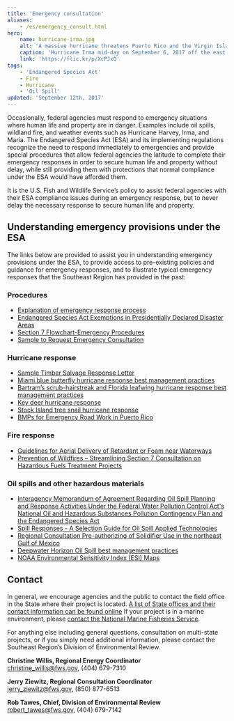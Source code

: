 ```yaml
---
title: 'Emergency consultation'
aliases:
    - /es/emergency_consult.html
hero:
    name: hurricane-irma.jpg
    alt: 'A massive hurricane threatens Puerto Rico and the Virgin Islands.'
    caption: 'Hurricane Irma mid-day on September 6, 2017 off the east coast of Puerto Rico. Satellite Image by NOAA GOES-16.'
    link: 'https://flic.kr/p/XcPJxQ'
tags:
    - 'Endangered Species Act'
    - Fire
    - Hurricane
    - 'Oil Spill'
updated: 'September 12th, 2017'
---
```


Occasionally, federal agencies must respond to emergency situations where human life and property are in danger.  Examples include oil spills, wildland fire, and weather events such as Hurricane Harvey, Irma, and Maria.  The Endangered Species Act (ESA) and its implementing regulations recognize the need to respond immediately to emergencies and provide special procedures that allow federal agencies the latitude to complete their emergency responses in order to secure human life and property without delay, while still providing them with protections that normal compliance under the ESA would have afforded them.

It is the U.S. Fish and Wildlife Service’s policy to assist federal agencies with their  ESA compliance issues during an emergency response, but to never delay the necessary response to secure human life and property.


## Understanding emergency provisions under the ESA

The links below are provided to assist you in understanding emergency provisions under the ESA, to provide access to pre-existing policies and guidance for emergency responses, and to illustrate typical emergency responses that the Southeast Region has provided in the past:

### Procedures

  - [Explanation of emergency response process](/pdf/guidelines/emergency-consultation-process.pdf)
  - [Endangered Species Act Exemptions in Presidentially Declared Disaster Areas](/pdf/guidelines/endangered-species-act-exemptions-for-disasters.pdf)
  - [Section 7 Flowchart-Emergency Procedures](/pdf/guidelines/section-7-flowchart-emergency.pdf)
  - [Sample to Request Emergency Consultation](/pdf/guidelines/request-emergency-consultation-sample.pdf)

### Hurricane response

  - [Sample Timber Salvage Response Letter](/pdf/guidelines/salvage-timber-mississippi.pdf)
  - [Miami blue butterfly hurricane response best management practices](/pdf/best-management-practice/miami-blue-butterfly-hurricane-response.pdf)
  - [Bartram’s scrub-hairstreak and Florida leafwing hurricane response best management practices](/pdf/best-management-practice/bartrams-scrub-and-florida-leafwing-hurricane-response.pdf)
  - [Key deer hurricane response](/pdf/best-management-practice/key-deer-hurricane-response.pdf)
  - [Stock Island tree snail hurricane response](/pdf/best-management-practice/stock-island-tree-snail-hurricane-response.pdf)
  - [BMPs for Emergency Road Work in Puerto Rico](/pdf/guidelines/puerto-rico-emergency-road-repair.pdf)

### Fire response

  - [Guidelines for Aerial Delivery of Retardant or Foam near Waterways](/pdf/guidelines/retardant-use-plan.pdf)
  - [Prevention of Wildfires &ndash; Streamlining Section 7 Consultation on Hazardous Fuels Treatment Projects](/pdf/guidelines/streamlining-hazardous-fuels-reduction.pdf)

### Oil spills and other hazardous materials

  - [Interagency Memorandum of Agreement Regarding Oil Spill Planning and Response Activities Under the Federal Water Pollution Control Act's National Oil and Hazardous Substances Pollution Contingency Plan and the Endangered Species Act](/pdf/memo/oil-spill-contingency.pdf)
  - [Spill Responses - A Selection Guide for Oil Spill Applied Technologies](/pdf/guidelines/selection-guide-oil-spill-applied-technologies-volume-I.pdf)
  - [Regional Consultation Pre-authorizing of Solidifier Use in the northeast Gulf of Mexico](/pdf/guidelines/solidifiers.pdf)
  - [Deepwater Horizon Oil Spill best management practices](/pdf/best-management-practice/deepwater-horizon-appendix-e.pdf)
  - [NOAA Environmental Sensitivity Index (ESI) Maps](https://response.restoration.noaa.gov/esi)

## Contact

In general, we encourage agencies and the public to contact the field office in the State where their project is located.  [A list of State offices and their contact information can be found online](https://www.fws.gov/offices/)  If your project is in a marine environment, please [contact the National Marine Fisheries Service](http://sero.nmfs.noaa.gov/protected_resources/section_7/emergency_consultation/index.html).

For anything else including general questions, consultation on multi-state projects, or if you simply need additional information, please contact the Southeast Region’s Division of Environmental Review.

**Christine Willis, Regional Energy Coordinator**  
[christine_willis@fws.gov](mailto:christine_willis@fws.gov), (404) 679-7310  

**Jerry Ziewitz, Regional Consultation Coordinator**  
[jerry_ziewitz@fws.gov](mailto:jerry_ziewitz@fws.gov), (850) 877-6513

**Rob Tawes, Chief, Division of Environmental Review**  
[robert_tawes@fws.gov](mailto:robert_tawes@fws.gov), (404) 679-7142
